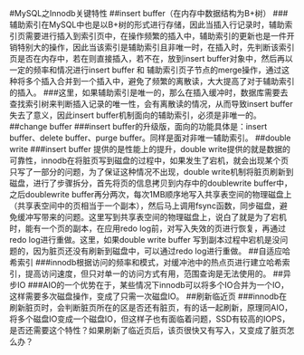 #MySQL之Innodb关键特性
##insert buffer（在内存中数据结构为B+树）
###辅助索引在MySQL中也是以B+树的形式进行存储，因此当插入行记录时，辅助索引页需要进行插入到索引页中，在操作频繁的插入中，辅助索引的更新也是一件开销特别大的操作，因此当该索引是辅助索引且非唯一时，在插入时，先判断该索引页是否在内存中，若在则直接插入，若不在，放到insert buffer对象中，然后再以一定的频率和情况进行insert buffer 和 辅助索引页子节点的merge操作，通过这种将多个插入合并到一个插入中，避免了频繁的离散读，大大提高了对于辅助索引的插入。
###这里，如果辅助索引是唯一的，那么在插入缓冲时，数据库需要去查找索引树来判断插入记录的唯一性，会有离散读的情况，从而导致insert buffer失去了意义，因此insert buffer机制面向的辅助索引，必须是非唯一的。
##change buffer
###insert buffer的升级版，面向的功能具体是：insert buffer、delete buffer、purge buffer。同样是面对非唯一辅助索引。
##double write
###insert buffer 提供的是性能上的提升，double write提供的就是数据的可靠性，innodb在将脏页写到磁盘的过程中，如果发生了宕机，就会出现某个页只写了一部分的问题，为了保证这种情况不出现，double write机制将脏页刷新到磁盘，进行了步骤拆分，首先将页的信息拷贝到内存中的doublewrite buffer中，之后doublewrite buffer再分两次，每次1MB顺序地写入共享表空间的物理磁盘上（共享表空间中的页相当于一个副本），然后马上调用fsync函数，同步磁盘，避免缓冲写带来的问题。这里写到共享表空间的物理磁盘上，说白了就是为了宕机时，能有一个页的副本，在应用redo log前，对写入失效的页进行恢复，再通过redo log进行重做。这里，如果double write buffer 写到副本过程中宕机是没问题的，因为脏页还没有刷新到磁盘中，可以通过redo log进行重做。
##自适应哈希索引
###innodb根据访问的频率和模式，对缓冲池中的热点页进行建立哈希索引，提高访问速度，但只对单一的访问方式有用，范围查询是无法使用的。
##异步IO
###AIO的一个优势在于，某些情况下innodb可以将多个IO合并为一个IO，这样需要多次磁盘操作，变成了只需一次磁盘IO。
##刷新临近页
###innodb在刷新脏页时，会判断脏页所在的区是否还有脏页，有的话一起刷新，原理同AIO，将多个磁盘IO变成一个磁盘IO，但这样子也有面临着问题，SSD有较高的IOPS，是否还需要这个特性？如果刷新了临近页后，该页很快又有写入，又变成了脏页怎么办？
